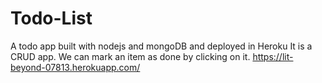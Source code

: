 # Todo-List
A todo app built with nodejs and mongoDB and deployed in Heroku
It is a CRUD app. We can mark an item as done by clicking on it.
https://lit-beyond-07813.herokuapp.com/
